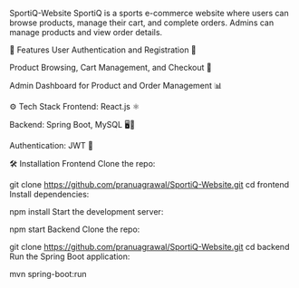 SportiQ-Website
SportiQ is a sports e-commerce website where users can browse products, manage their cart, and complete orders. Admins can manage products and view order details.

🚀 Features
User Authentication and Registration 🔐

Product Browsing, Cart Management, and Checkout 🛒

Admin Dashboard for Product and Order Management 📊

⚙️ Tech Stack
Frontend: React.js ⚛️

Backend: Spring Boot, MySQL 🖥️💾

Authentication: JWT 🔑

🛠️ Installation
Frontend
Clone the repo:


git clone https://github.com/pranuagrawal/SportiQ-Website.git
cd frontend
Install dependencies:


npm install
Start the development server:


npm start
Backend
Clone the repo:


git clone https://github.com/pranuagrawal/SportiQ-Website.git
cd backend
Run the Spring Boot application:


mvn spring-boot:run

